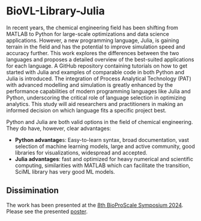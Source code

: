 # BioVL-Library-Julia
In recent years, the chemical engineering field has been shifting from MATLAB to Python for large-scale optimizations and data science applications. However, a new programming language, Julia, is gaining terrain in the field and has the potential to improve simulation speed and accuracy further. This work explores the differences between the two languages and proposes a detailed overview of the best-suited applications for each language. A GitHub repository containing tutorials on how to get started with Julia and examples of comparable code in both Python and Julia is introduced. The integration of Process Analytical Technology (PAT) with advanced modelling and simulation is greatly enhanced by the performance capabilities of modern programming languages like Julia and Python, underscoring the critical role of language selection in optimizing analytics. This study will aid researchers and practitioners in making an informed decision on which language fits a specific project best.

Python and Julia are both valid options in the field of chemical engineering. They do have, however, clear advantages:
- **Python advantage**s: Easy-to-learn syntax, broad documentation, vast selection of machine learning models, large and active community, good libraries for visualizations, widespread and accepted.
- **Julia advantages**: fast and optimized for heavy numerical and scientific computing, similarities with MATLAB which can facilitate the transition, SciML library has very good ML models.

## Dissimination
The work has been presented at the [8th BioProScale Symposium 2024](https://biotechnologie.ifgb.de/bioproscale2024).
Please see the presented [poster](https://github.com/FiammettaC/BioVL-Library-Julia/blob/main/BioproscalePoster_fiacac2024_final.pdf).
